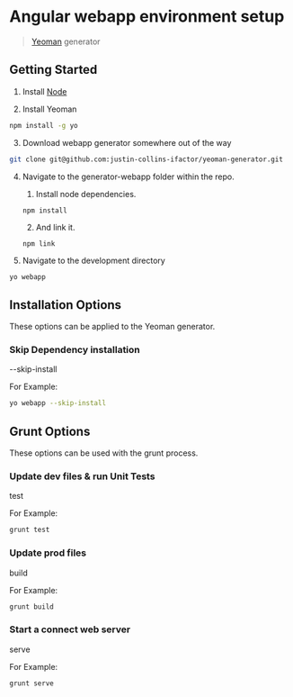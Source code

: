 # Angular webapp environment setup

> [Yeoman](http://yeoman.io) generator


## Getting Started

1. Install [Node](http://nodejs.org/download/)

2. Install Yeoman
  ```bash
  npm install -g yo
  ```

3. Download webapp generator somewhere out of the way
  ```bash
  git clone git@github.com:justin-collins-ifactor/yeoman-generator.git
  ```

4. Navigate to the generator-webapp folder within the repo. 
    1. Install node dependencies.
      ```
      npm install
      ```
    2. And link it.
      ```
      npm link
      ```

5. Navigate to the development directory
  ```bash
  yo webapp
  ```

## Installation Options
These options can be applied to the Yeoman generator.

### Skip Dependency installation
--skip-install

For Example:
  ```bash
  yo webapp --skip-install
  ```

## Grunt Options
These options can be used with the grunt process.

### Update dev files & run Unit Tests
test

For Example:
  ```bash
  grunt test
  ```

### Update prod files
build

For Example:
  ```bash
  grunt build
  ```

### Start a connect web server
serve

For Example:
  ```bash
  grunt serve
  ```
